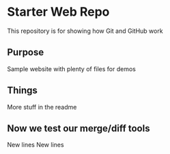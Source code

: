 # Starter Web Repo

This repository is for showing how Git and GitHub work

## Purpose

Sample website with plenty of files for demos

## Things
More stuff in the readme

## Now we test our merge/diff tools
New lines
New lines
